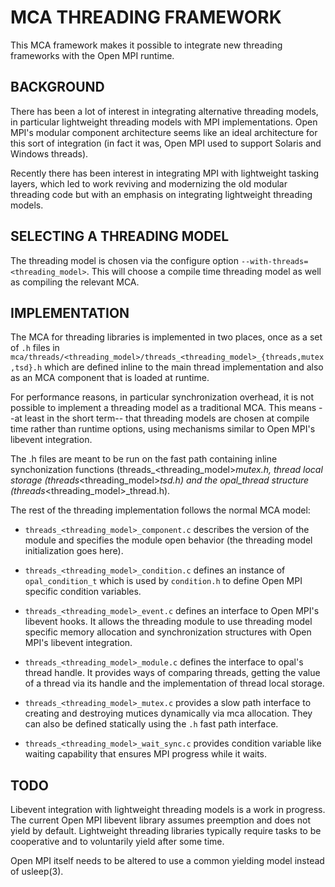 # MCA THREADING FRAMEWORK

This MCA framework makes it possible to integrate new threading frameworks with the Open MPI runtime.

## BACKGROUND

There has been a lot of interest in integrating alternative threading models, in particular lightweight threading models with MPI implementations. Open MPI's modular component architecture seems like an ideal architecture for this sort of integration (in fact it was, Open MPI used to support Solaris and Windows threads).

Recently there has been interest in integrating MPI with lightweight tasking layers, which led to work reviving and modernizing the old modular threading code but with an emphasis on integrating lightweight threading models.

## SELECTING A THREADING MODEL

The threading model is chosen via the configure option `--with-threads=<threading_model>`. This will choose a compile time threading model as well as compiling the relevant MCA.

## IMPLEMENTATION

The MCA for threading libraries is implemented in two places, once as a set of `.h` files in `mca/threads/<threading_model>/threads_<threading_model>_{threads,mutex,tsd}.h` which are defined inline to the main thread implementation and also as an MCA component that is loaded at runtime.

For performance reasons, in particular synchronization overhead, it is not possible to implement a threading model as a traditional MCA. This means --at least in the short term-- that threading models are chosen at compile time rather than runtime options, using mechanisms similar to Open MPI's libevent integration.

The .h files are meant to be run on the fast path containing inline synchonization functions (threads_<threading_model>_mutex.h, thread local storage (threads_<threading_model>_tsd.h) and the opal_thread structure (threads_<threading_model>_thread.h).

The rest of the threading implementation follows the normal MCA model:

* `threads_<threading_model>_component.c` describes the version of the module and specifies the module open behavior (the threading model initialization goes here).

* `threads_<threading_model>_condition.c` defines an instance of `opal_condition_t` which is used by `condition.h` to define Open MPI specific condition variables.

* `threads_<threading_model>_event.c` defines an interface to Open MPI's libevent hooks. It allows the threading module to use threading model specific memory allocation and synchronization structures with Open MPI's libevent integration.

* `threads_<threading_model>_module.c` defines the interface to opal's thread handle. It provides ways of comparing threads, getting the value of a thread via its handle and the implementation of thread local storage.

* `threads_<threading_model>_mutex.c` provides a slow path interface to creating and destroying mutices dynamically via mca allocation. They can also be defined statically using the `.h` fast path interface.

* `threads_<threading_model>_wait_sync.c` provides condition variable like waiting capability that ensures MPI progress while it waits.

## TODO

Libevent integration with lightweight threading models is a work in progress. The current Open MPI libevent library assumes preemption and does not yield by default. Lightweight threading libraries typically require tasks to be cooperative and to voluntarily yield after some time.

Open MPI itself needs to be altered to use a common yielding model instead of usleep(3).
